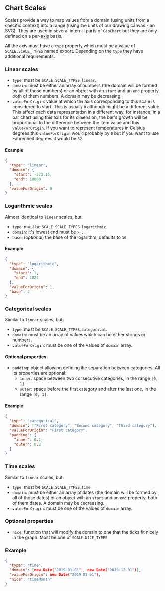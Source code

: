 ## Chart Scales

Scales provide a way to map values from a domain (using units from a specific
context) into a range (using the units of our drawing canvas - an SVG). They
are used in several internal parts of `GeoChart` but they are only defined on a
per-[axis](./#/Elements/Charts?id=axes) basis.

All the axis must have a `type` property which must be a value of
`SCALE.SCALE_TYPES` named export. Depending on the `type` they have additional
requirements.

### Linear scales

- `type`: must be `SCALE.SCALE_TYPES.linear`.
- `domain`: must be either an array of numbers (the domain will be formed by all
of those numbers) or an object with an `start` and an `end` property, both of
them numbers. A domain may be decreasing.
- `valueForOrigin`: value at which the axis corresponding to this scale is
considered to start. This is usually `0` although might be a different value.
This affect each data representation in a different way, for instance, in a bar
chart using this axis for its dimension, the bar's growth will be proportional
to the difference between the item value and this `valueForOrigin`. If you want
to represent temperatures in Celsius degrees this `valueForOrigin` would
probably by `0` but if you want to use Fahrenheit degrees it would be `32`.

#### Example

```json
{
  "type": "linear",
  "domain": {
    "start": -273.15,
    "end": 10000
  },
  "valueForOrigin": 0
}
```

### Logarithmic scales

Almost identical to `linear` scales, but:

- `type`: must be `SCALE.SCALE_TYPES.logarithmic`.
- `domain`: it's lowest end must be `> 0`.
- `base`: (_optional_) the base of the logarithm, defaults to `10`.

#### Example

```json
{
  "type": "logarithmic",
  "domain": {
    "start": 1,
    "end": 1024
  },
  "valueForOrigin": 1,
  "base": 2
}
```

### Categorical scales

Similar to `linear` scales, but:

- `type`: must be `SCALE.SCALE_TYPES.categorical`.
- `domain`: must be an array of values which can be either strings or numbers.
- `valueForOrigin`: must be one of the values of `domain` array.

#### Optional properties

- `padding`: object allowing defining the separation between categories. All its
properties are optional:
  - `inner`: space between two consecutive categories, in the range `[0, 1]`.
  - `outer`: space before the first category and after the last one, in the
  range `[0, 1]`.

#### Example

```json
{
  "type": "categorical",
  "domain": ["First category", "Second category", "Third category"],
  "valueForOrigin": "First category",
  "padding": {
    "inner": 0.1,
    "outer": 0.2
  }
}
```

### Time scales

Similar to `linear` scales, but:

- `type`: must be `SCALE.SCALE_TYPES.time`.
- `domain`: must be either an array of dates (the domain will be formed by all
of those dates) or an object with an `start` and an `end` property, both of
them dates. A domain may be decreasing.
- `valueForOrigin`: must be one of the values of `domain` array.

### Optional properties

- `nice`: function that will modify the domain to one that the ticks fit nicely
in the graph. Must be one of `SCALE.NICE_TYPES`

### Example

```json
{
  "type": "time",
  "domain": [new Date("2019-01-01"), new Date("2019-12-01")],
  "valueForOrigin": new Date("2019-01-01"),
  "nice": "timeMonth"
}
```

